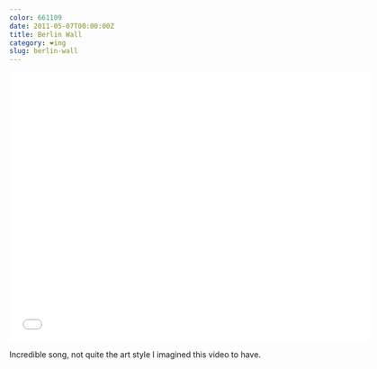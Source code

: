 ```yaml
---
color: 661109
date: 2011-05-07T00:00:00Z
title: Berlin Wall
category: ❤ing
slug: berlin-wall
---
```


<div class="embed video vimeo">
    <style type="text/css" scoped>
        .embed:after {
            padding-top: 75% !important;
        }
    </style>
    <iframe src="//player.vimeo.com/video/22713488?byline=0&amp;color=661109" width="640" height="480" frameborder="0" title='The Heavenly States (ft. Britt Daniel) - "Berlin Wall"' webkitallowfullscreen mozallowfullscreen allowfullscreen></iframe>
</div>

Incredible song, not quite the art style I imagined this video to have.
